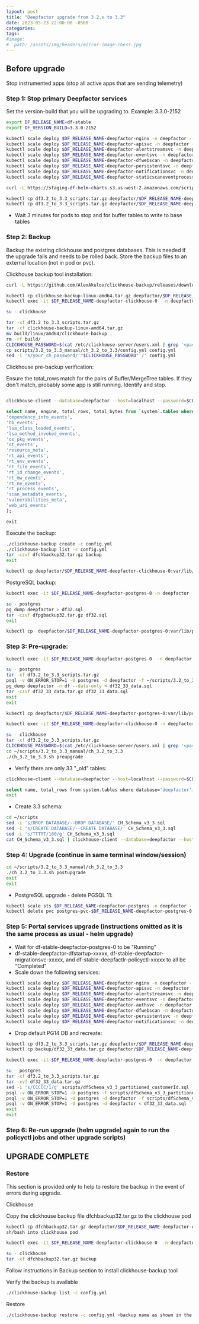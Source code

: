 ```yaml
---
layout: post
title: "Deepfactor upgrade from 3.2.x to 3.3"
date: 2023-05-23 22:00:00 -0500
categories:
tags:
#image:
#  path: /assets/img/headers/mirror-image-chess.jpg
---
```


## Before upgrade

Stop instrumented apps (stop all active apps that are sending telemetry)

### Step 1: Stop primary Deepfactor services

Set the version-build that you will be upgrading to.  Example: 3.3.0-2152
``` sh
export DF_RELEASE_NAME=df-stable
export DF_VERSION_BUILD=3.3.0-2152
```
``` sh
kubectl scale deploy $DF_RELEASE_NAME-deepfactor-nginx -n deepfactor --replicas=0
kubectl scale deploy $DF_RELEASE_NAME-deepfactor-apisvc -n deepfactor --replicas=0
kubectl scale deploy $DF_RELEASE_NAME-deepfactor-alertstreamsvc -n deepfactor --replicas=0
kubectl scale deploy $DF_RELEASE_NAME-deepfactor-eventsvc -n deepfactor --replicas=0
kubectl scale deploy $DF_RELEASE_NAME-deepfactor-dfwebscan -n deepfactor --replicas=0
kubectl scale deploy $DF_RELEASE_NAME-deepfactor-persistentsvc -n deepfactor --replicas=0
kubectl scale deploy $DF_RELEASE_NAME-deepfactor-notificationsvc -n deepfactor --replicas=0
kubectl scale deploy $DF_RELEASE_NAME-deepfactor-staticscaneventprocessor -n deepfactor --replicas=0
```
``` sh
curl -L https://staging-df-helm-charts.s3.us-west-2.amazonaws.com/scripts/public/df3.2_to_3.3_scripts_$DF_VERSION_BUILD.tar.gz -o df3.2_to_3.3_scripts.tar.gz
```
``` sh
kubectl cp df3.2_to_3.3_scripts.tar.gz deepfactor/$DF_RELEASE_NAME-deepfactor-clickhouse-0:var/lib/clickhouse/
kubectl cp df3.2_to_3.3_scripts.tar.gz deepfactor/$DF_RELEASE_NAME-deepfactor-postgres-0:var/lib/postgresql/
```
* Wait 3 minutes for pods to stop and for buffer tables to write to base tables

### Step 2: Backup

Backup the existing clickhouse and postgres databases. This is needed if the upgrade fails and needs to be rolled back.
Store the backup files to an external location (not in pod or pvc).

Clickhouse backup tool installation:

``` sh
curl -L https://github.com/AlexAkulov/clickhouse-backup/releases/download/v2.2.5/clickhouse-backup-linux-amd64.tar.gz -o clickhouse-backup-linux-amd64.tar.gz
```
``` sh
kubectl cp clickhouse-backup-linux-amd64.tar.gz deepfactor/$DF_RELEASE_NAME-deepfactor-clickhouse-0:var/lib/clickhouse/
kubectl exec -it $DF_RELEASE_NAME-deepfactor-clickhouse-0  -n deepfactor -- bash
```
``` sh
su - clickhouse
```
``` sh
tar -xf df3.2_to_3.3_scripts.tar.gz
tar -xf clickhouse-backup-linux-amd64.tar.gz
mv build/linux/amd64/clickhouse-backup .
rm -rf build/
CLICKHOUSE_PASSWORD=$(cat /etc/clickhouse-server/users.xml | grep '<password>' | sed -n 2p | awk -F "[<>]" '{print $3}')
cp scripts/3.2_to_3.3_manual/ch_3.2_to_3.3/config.yml config.yml
sed -i 's/your_ch_password/'"$CLICKHOUSE_PASSWORD"'/' config.yml
```
Clickhouse pre-backup verification:

Ensure the total_rows match for the pairs of Buffer/MergeTree tables.  If they don't match, probably some app is still running.  Identify and stop.
```sh

clickhouse-client --database=deepfactor --host=localhost --password=$CLICKHOUSE_PASSWORD
```
``` sql
select name, engine, total_rows, total_bytes from `system`.tables where engine = 'Buffer' or name in (
'dependency_info_events',
'hb_events',
'lsa_class_loaded_events',
'lsa_method_invoked_events',
'os_pkg_events',
'ot_events',
'resource_meta',
'rt_api_events',
'rt_env_events',
'rt_file_events',
'rt_id_change_events',
'rt_mw_events',
'rt_ne_events',
'rt_process_events',
'scan_metadata_events',
'vulnerabilities_meta',
'web_uri_events'
);

exit
```
Execute the backup:
``` sh
./clickhouse-backup create -c config.yml
./clickhouse-backup list -c config.yml
tar -czvf dfchbackup32.tar.gz backup
exit
```
``` sh
kubectl cp deepfactor/$DF_RELEASE_NAME-deepfactor-clickhouse-0:var/lib/clickhouse/dfchbackup32.tar.gz dfchbackup32.tar.gz
```
PostgreSQL backup:
``` sh
kubectl exec -it $DF_RELEASE_NAME-deepfactor-postgres-0 -n deepfactor -- bash
```
``` sh
su - postgres
pg_dump deepfactor > df32.sql
tar -czvf dfpgbackup32.tar.gz df32.sql
exit
```
``` sh
kubectl cp  deepfactor/$DF_RELEASE_NAME-deepfactor-postgres-0:var/lib/postgresql/dfpgbackup32.tar.gz dfpgbackup32.tar.gz
```
### Step 3: Pre-upgrade:
``` sh
kubectl exec -it $DF_RELEASE_NAME-deepfactor-postgres-0  -n deepfactor -- bash
```
``` sh
su - postgres
tar -xf df3.2_to_3.3_scripts.tar.gz
psql -v ON_ERROR_STOP=1 -U postgres -d deepfactor -f ~/scripts/3.2_to_3.3_manual/pg_3.2_to_3.3.sql
pg_dump deepfactor -n df --data-only > df32_33_data.sql
tar -czvf df32_33_data.tar.gz df32_33_data.sql
exit
exit
```
``` sh
kubectl cp deepfactor/$DF_RELEASE_NAME-deepfactor-postgres-0:var/lib/postgresql/df32_33_data.tar.gz backup/df32_33_data.tar.gz
```
``` sh
kubectl exec -it $DF_RELEASE_NAME-deepfactor-clickhouse-0 -n deepfactor -- bash
```
``` sh
su - clickhouse
tar -xf df3.2_to_3.3_scripts.tar.gz
CLICKHOUSE_PASSWORD=$(cat /etc/clickhouse-server/users.xml | grep '<password>' | sed -n 2p | awk -F "[<>]" '{print $3}')
cd ~/scripts/3.2_to_3.3_manual/ch_3.2_to_3.3
./ch_3.2_to_3.3.sh preupgrade
```
* Verify there are only 33 "_old" tables:
``` sh
clickhouse-client --database=deepfactor --host=localhost --password=$CLICKHOUSE_PASSWORD
```
``` sh
select name, total_rows from system.tables where database='deepfactor';
exit
```
* Create 3.3 schema:
``` sh
cd ~/scripts
sed -i 's/DROP DATABASE/--DROP DATABASE/' CH_Schema_v3_3.sql
sed -i 's/CREATE DATABASE/--CREATE DATABASE/' CH_Schema_v3_3.sql
sed -i 's/TTTTT/180/g' CH_Schema_v3_3.sql
cat CH_Schema_v3_3.sql | clickhouse-client --database=deepfactor --host=localhost --password=$CLICKHOUSE_PASSWORD -m -n
```
### Step 4: Upgrade (continue in same terminal window/session)
``` sh
cd ~/scripts/3.2_to_3.3_manual/ch_3.2_to_3.3
./ch_3.2_to_3.3.sh postupgrade
exit
exit
```
* PostgreSQL upgrade - delete PGSQL 11:
``` sh
kubectl scale sts $DF_RELEASE_NAME-deepfactor-postgres -n deepfactor --replicas=0
kubectl delete pvc postgres-pvc-$DF_RELEASE_NAME-deepfactor-postgres-0 -n deepfactor
```
### Step 5: Portal services upgrade (instructions omitted as it is the same process as usual - helm upgrade)

* Wait for    df-stable-deepfactor-postgres-0 to be "Running"
* df-stable-deepfactor-dfstartup-xxxxx, df-stable-deepfactor-migrationsvc-xxxxx, and df-stable-deepfactlr-policyctl-xxxxx to all be "Completed"
* Scale down the following services:
``` sh
kubectl scale deploy $DF_RELEASE_NAME-deepfactor-nginx -n deepfactor --replicas=0
kubectl scale deploy $DF_RELEASE_NAME-deepfactor-apisvc -n deepfactor --replicas=0
kubectl scale deploy $DF_RELEASE_NAME-deepfactor-alertstreamsvc -n deepfactor --replicas=0
kubectl scale deploy $DF_RELEASE_NAME-deepfactor-eventsvc -n deepfactor --replicas=0
kubectl scale deploy $DF_RELEASE_NAME-deepfactor-authsvc -n deepfactor --replicas=0
kubectl scale deploy $DF_RELEASE_NAME-deepfactor-dfwebscan -n deepfactor --replicas=0
kubectl scale deploy $DF_RELEASE_NAME-deepfactor-persistentsvc -n deepfactor --replicas=0
kubectl scale deploy $DF_RELEASE_NAME-deepfactor-notificationsvc -n deepfactor --replicas=0
```
* Drop default PG14 DB and recreate:
``` sh
kubectl cp df3.2_to_3.3_scripts.tar.gz deepfactor/$DF_RELEASE_NAME-deepfactor-postgres-0:/var/lib/postgresql/
kubectl cp backup/df32_33_data.tar.gz deepfactor/$DF_RELEASE_NAME-deepfactor-postgres-0:var/lib/postgresql/
```
``` sh
kubectl exec -it $DF_RELEASE_NAME-deepfactor-postgres-0  -n deepfactor -- bash
```
``` sh
su - postgres
tar -xf df3.2_to_3.3_scripts.tar.gz
tar -xvf df32_33_data.tar.gz
sed -i 's/CCCCC/1/g' scripts/dfSchema_v3_3_partitioned_customerId.sql
psql -v ON_ERROR_STOP=1 -U postgres -f scripts/dfSchema_v3_3_partitioned.sql
psql -v ON_ERROR_STOP=1 -U postgres -d deepfactor -f scripts/dfSchema_v3_3_partitioned_customerId.sql
psql -v ON_ERROR_STOP=1 -U postgres -d deepfactor < df32_33_data.sql
exit
exit
```
### Step 6: Re-run upgrade (helm upgrade) again to run the policyctl jobs and other upgrade scripts)

## UPGRADE COMPLETE

### Restore
This section is provided only to help to restore the backup in the event of errors during upgrade.

Clickhouse

Copy the clickhouse backup file dfchbackup32.tar.gz to the clickhouse pod
``` sh
kubectl cp dfchbackup32.tar.gz deepfactor/$DF_RELEASE_NAME-deepfactor-clickhouse-0:var/lib/clickhouse/dfchbackup32.tar.gz
sh/bash into clickhouse pod
```
``` sh
kubectl exec -it $DF_RELEASE_NAME-deepfactor-clickhouse-0  -n deepfactor -- bash
```
``` sh
su - clickhouse
tar -xf dfchbackup32.tar.gz backup
```
Follow instructions in Backup section to install clickhouse-backup tool

Verify the backup is available
``` sh
./clickhouse-backup list -c config.yml
```
Restore
``` sh
./clickhouse-backup restore -c config.yml <backup name as shown in the list>
```